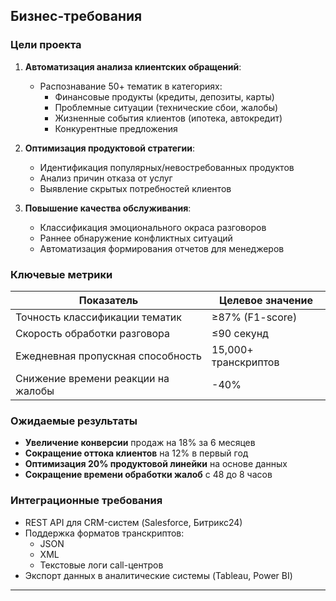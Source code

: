 

## Бизнес-требования

### Цели проекта
1. **Автоматизация анализа клиентских обращений**:
   - Распознавание 50+ тематик в категориях:
     - Финансовые продукты (кредиты, депозиты, карты)
     - Проблемные ситуации (технические сбои, жалобы)
     - Жизненные события клиентов (ипотека, автокредит)
     - Конкурентные предложения

2. **Оптимизация продуктовой стратегии**:
   - Идентификация популярных/невостребованных продуктов
   - Анализ причин отказа от услуг
   - Выявление скрытых потребностей клиентов

3. **Повышение качества обслуживания**:
   - Классификация эмоционального окраса разговоров
   - Раннее обнаружение конфликтных ситуаций
   - Автоматизация формирования отчетов для менеджеров

### Ключевые метрики
| Показатель                    | Целевое значение | 
|-------------------------------|------------------|
| Точность классификации тематик | ≥87% (F1-score)  |
| Скорость обработки разговора  | ≤90 секунд       |
| Ежедневная пропускная способность | 15,000+ транскриптов |
| Снижение времени реакции на жалобы | -40%           |

### Ожидаемые результаты
- **Увеличение конверсии** продаж на 18% за 6 месяцев
- **Сокращение оттока клиентов** на 12% в первый год
- **Оптимизация 20% продуктовой линейки** на основе данных
- **Сокращение времени обработки жалоб** с 48 до 8 часов

### Интеграционные требования
- REST API для CRM-систем (Salesforce, Битрикс24)
- Поддержка форматов транскриптов:
  - JSON
  - XML 
  - Текстовые логи call-центров
- Экспорт данных в аналитические системы (Tableau, Power BI)

---

